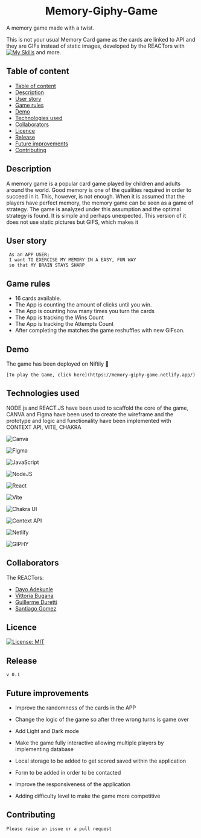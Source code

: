
<h1 style="text-align: center;">Memory-Giphy-Game </h1>

A memory game made with a twist.

This is not your usual Memory Card game as the cards are linked to API and they are GIFs instead of static images, developed by the REACTors with [![My Skills](https://skillicons.dev/icons?i=js,nodejs,react,vite&theme=light)](https://skillicons.dev) and more.

  ## Table of content

 <!-- …- [Memory-Giphy-Game](#memory-giphy-game) -->
  - [Table of content](#table-of-content)
  - [Description](#description)
  - [User story](#user-story)
  - [Game rules](#game-rules)
  - [Demo](#demo)
  - [Technologies used](#technologies-used)
  - [Collaborators](#collaborators)
  - [Licence](#licence)
  - [Release](#release)
  - [Future improvements](#future-improvements)
  - [Contributing](#contributing)
  

  ## Description

  A memory game is a popular card game played by children and adults around the world. Good memory is one of the qualities required in order to succeed in it. This, however, is not enough. When it is assumed that the players have perfect memory, the memory game can be seen as a game of strategy. The game is analyzed under this assumption and the optimal strategy is found. It is simple and perhaps unexpected. This version of it does not use  static pictures but GIFS, which makes it 


  
  
  ## User story


  ``` 
   As an APP USER;
   I want TO EXERCISE MY MEMORY IN A EASY, FUN WAY
   so that MY BRAIN STAYS SHARP 
  ```

  ## Game rules


  * 16 cards available.
  * The App is counting the amount of clicks until you win.
  * The App is counting how many times you turn the cards
  * The App is tracking the Wins Count
  * The App is tracking the Attempts Count
  * After completing the matches the game reshuffles with new GIFson.
  
  ## Demo


  The game has been deployed on Niftily 👋


    [To play the Game, click here](https://memory-giphy-game.netlify.app/)


  ## Technologies used


  NODE.js and REACT.JS have been used to scaffold the core of the game, CANVA and Figma have been used to create the  wireframe and the prototype and logic and functionality have been implemented with CONTEXT API, VITE, CHAKRA

  ![Canva](https://img.shields.io/badge/Canva-%2300C4CC.svg?style=for-the-badge&logo=Canva&logoColor=white)

  ![Figma](https://img.shields.io/badge/figma-%23F24E1E.svg?style=for-the-badge&logo=figma&logoColor=white)

  ![JavaScript](https://img.shields.io/badge/javascript-%23323330.svg?style=for-the-badge&logo=javascript&logoColor=%23F7DF1E)

  ![NodeJS](https://img.shields.io/badge/node.js-6DA55F?style=for-the-badge&logo=node.js&logoColor=white)

  ![React](https://img.shields.io/badge/react-%2320232a.svg?style=for-the-badge&logo=react&logoColor=%2361DAFB)

  ![Vite](https://img.shields.io/badge/vite-%23646CFF.svg?style=for-the-badge&logo=vite&logoColor=white)

  ![Chakra UI](https://img.shields.io/badge/Chakra%20UI%20React-%2335BDB2.svg?style=for-the-badge&logo=ChakraUI&logoColor=white)

  ![Context API](https://img.shields.io/badge/context_API-%2320232a.svg?style=for-the-badge&logo=react&logoColor=%2361DAFB)

  ![Netlify](https://img.shields.io/badge/netlify-%23000000.svg?style=for-the-badge&logo=netlify&logoColor=#00C7B7)

  ![GIPHY](https://img.shields.io/badge/GIPHY-005571?style=for-the-badge&logo=giphy)




  ## Collaborators


   The REACTors:

   * [Dayo Adekunle](https://github.com/Data202)
   * [Vittoria Bugana](https://github.com/vbugana)
   * [Guillerme Duretti](https://github.com/GuilhermeDeretti)
   * [Santiago Gomez](https://github.com/2G2-99)


  ## Licence


   [![License: MIT](https://img.shields.io/badge/License-MIT-yellow.svg)](https://opensource.org/licenses/MIT)


  ## Release


    v 0.1


  ## Future improvements


   * Improve the randomness of the cards in the APP

   * Change the logic of the game so after three wrong turns is game over

   * Add Light and Dark mode

   * Make the game fully interactive allowing multiple players by implementing database

   * Local storage to be added to get scored saved within the application

   * Form to be added in order to be contacted

   * Improve the responsiveness of the application

   * Adding difficulty level to make the game more competitive


  ## Contributing


    Please raise an issue or a pull request
 
